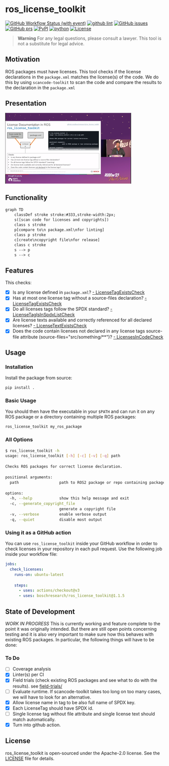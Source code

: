 # ros_license_toolkit

[![GitHub Workflow Status (with event)](https://img.shields.io/github/actions/workflow/status/boschresearch/ros_license_toolkit/pytest.yml?label=pytest&style=flat-square)](https://github.com/boschresearch/ros_license_toolkit/actions/workflows/pytest.yml)
[![github lint](https://img.shields.io/github/actions/workflow/status/boschresearch/ros_license_toolkit/lint.yml?label=lint&style=flat-square)](https://github.com/boschresearch/ros_license_toolkit/actions/workflows/lint.yml)
[![GitHub issues](https://img.shields.io/github/issues/boschresearch/ros_license_toolkit.svg?style=flat-square)](https://github.com/boschresearch/ros_license_toolkit/issues) 
[![GitHub prs](https://img.shields.io/github/issues-pr/boschresearch/ros_license_toolkit.svg?style=flat-square)](https://github.com/boschresearch/ros_license_toolkit/pulls) 
[![PyPI](https://img.shields.io/pypi/v/ros_license_toolkit?style=flat-square)](https://pypi.org/project/ros-license-toolkit/)
[![python](https://img.shields.io/github/languages/top/boschresearch/ros_license_toolkit.svg?style=flat-square)](https://github.com/boschresearch/ros_license_toolkit/search?l=python) 
[![License](https://img.shields.io/badge/license-Apache%202-blue.svg?style=flat-square)](https://github.com/boschresearch/ros_license_toolkit/blob/main/LICENSE)

> **Warning**
> For any legal questions, please consult a lawyer. This tool is not a substitute for legal advice.

## Motivation

ROS packages must have licenses. This tool checks if the license declarations in the `package.xml` matches the license(s) of the code. We do this by using `scancode-toolkit` to scan the code and compare the results to the declaration in the `package.xml`

## Presentation

[![ROSCon 2023 Presentation](doc/roscon2023.png)](https://vimeo.com/879001224/d6461b638a)

## Functionality

```mermaid
graph TD
    classDef stroke stroke:#333,stroke-width:2px;
    s([scan code for licenses and copyrights]) 
    class s stroke
    p[compare to\n package.xml\nfor linting]
    class p stroke
    c[create\ncopyright file\nfor release]
    class c stroke
    s --> p
    s --> c
```

## Features

This checks:

- [x] Is any license defined in `package.xml`?
    [- LicenseTagExistsCheck](src/ros_license_toolkit/checks.py#L90)
- [x] Has at most one license tag without a source-files declaration?
    [- LicenseTagExistsCheck](src/ros_license_toolkit/checks.py#L90)
- [x] Do all licenses tags follow the SPDX standard?
    [- LicenseTagIsInSpdxListCheck](src/ros_license_toolkit/checks.py#L104)
- [x] Are license texts available and correctly referenced for all declared licenses?
    [- LicenseTextExistsCheck](src/ros_license_toolkit/checks.py#L123)
- [x] Does the code contain licenses not declared in any license tags source-file attribute (source-files="src/something/**")?
    [- LicensesInCodeCheck](src/ros_license_toolkit/checks.py#L182)

## Usage

### Installation

Install the package from source:

```bash
pip install .
```

### Basic Usage

You should then have the executable in your `$PATH` and can run it on any ROS package or a directory containing multiple ROS packages:

```bash
ros_license_toolkit my_ros_package
```

### All Options

```bash
$ ros_license_toolkit -h
usage: ros_license_toolkit [-h] [-c] [-v] [-q] path

Checks ROS packages for correct license declaration.

positional arguments:
  path                  path to ROS2 package or repo containing packages

options:
  -h, --help            show this help message and exit
  -c, --generate_copyright_file
                        generate a copyright file
  -v, --verbose         enable verbose output
  -q, --quiet           disable most output
```

### Using it as a GitHub action

You can use `ros_license_toolkit` inside your GitHub workflow in order to check licenses in your
repository in each pull request. Use the following job inside your workflow file:

```yaml
jobs:
  check_licenses:
    runs-on: ubuntu-latest

    steps:
      - uses: actions/checkout@v3
      - uses: boschresearch/ros_license_toolkit@1.1.5
```

## State of Development

*WORK IN PROGRESS*
This is currently working and feature complete to the point it was originally intended.
But there are still open points concerning testing and it is also very important to make sure how this behaves with existing ROS packages.
In particular, the following things will have to be done:

### To Do

- [ ] Coverage analysis
- [x] Linter(s) per CI
- [x] Field trials (check existing ROS packages and see what to do with the results). see [field-trials/](field-trials/)
- [ ] Evaluate runtime. If scancode-toolkit takes too long on too many cases, we will have to look for an alternative.
- [x] Allow license name in tag to be also full name of SPDX key.
- [x] Each LicenseTag should have SPDX id.
- [ ] Single license tag without file attribute and single license text should match automatically.
- [x] Turn into github action.

## License

ros_license_toolkit is open-sourced under the Apache-2.0 license. See the
[LICENSE](LICENSE) file for details.

